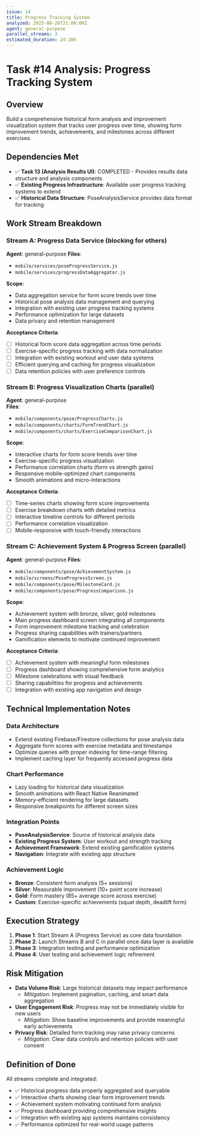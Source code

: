 ```yaml
---
issue: 14
title: Progress Tracking System
analyzed: 2025-08-26T21:00:00Z
agent: general-purpose
parallel_streams: 3
estimated_duration: 24-28h
---
```


# Task #14 Analysis: Progress Tracking System

## Overview
Build a comprehensive historical form analysis and improvement visualization system that tracks user progress over time, showing form improvement trends, achievements, and milestones across different exercises.

## Dependencies Met
- ✅ **Task 13 (Analysis Results UI)**: COMPLETED - Provides results data structure and analysis components
- ✅ **Existing Progress Infrastructure**: Available user progress tracking systems to extend
- ✅ **Historical Data Structure**: PoseAnalysisService provides data format for tracking

## Work Stream Breakdown

### Stream A: Progress Data Service (blocking for others)
**Agent**: general-purpose
**Files**: 
- `mobile/services/poseProgressService.js`
- `mobile/services/progressDataAggregator.js`

**Scope**:
- Data aggregation service for form score trends over time
- Historical pose analysis data management and querying
- Integration with existing user progress tracking systems
- Performance optimization for large datasets
- Data privacy and retention management

**Acceptance Criteria**:
- [ ] Historical form score data aggregation across time periods
- [ ] Exercise-specific progress tracking with data normalization
- [ ] Integration with existing workout and user data systems
- [ ] Efficient querying and caching for progress visualization
- [ ] Data retention policies with user preference controls

### Stream B: Progress Visualization Charts (parallel)
**Agent**: general-purpose  
**Files**:
- `mobile/components/pose/ProgressCharts.js`
- `mobile/components/charts/FormTrendChart.js`
- `mobile/components/charts/ExerciseComparisonChart.js`

**Scope**:
- Interactive charts for form score trends over time
- Exercise-specific progress visualization
- Performance correlation charts (form vs strength gains)
- Responsive mobile-optimized chart components
- Smooth animations and micro-interactions

**Acceptance Criteria**:
- [ ] Time-series charts showing form score improvements
- [ ] Exercise breakdown charts with detailed metrics
- [ ] Interactive timeline controls for different periods
- [ ] Performance correlation visualization
- [ ] Mobile-responsive with touch-friendly interactions

### Stream C: Achievement System & Progress Screen (parallel)
**Agent**: general-purpose
**Files**:
- `mobile/components/pose/AchievementSystem.js`
- `mobile/screens/PoseProgressScreen.js`
- `mobile/components/pose/MilestoneCard.js`
- `mobile/components/pose/ProgressComparison.js`

**Scope**:
- Achievement system with bronze, silver, gold milestones
- Main progress dashboard screen integrating all components
- Form improvement milestone tracking and celebration
- Progress sharing capabilities with trainers/partners
- Gamification elements to motivate continued improvement

**Acceptance Criteria**:
- [ ] Achievement system with meaningful form milestones
- [ ] Progress dashboard showing comprehensive form analytics
- [ ] Milestone celebrations with visual feedback
- [ ] Sharing capabilities for progress and achievements
- [ ] Integration with existing app navigation and design

## Technical Implementation Notes

### Data Architecture
- Extend existing Firebase/Firestore collections for pose analysis data
- Aggregate form scores with exercise metadata and timestamps
- Optimize queries with proper indexing for time-range filtering
- Implement caching layer for frequently accessed progress data

### Chart Performance
- Lazy loading for historical data visualization
- Smooth animations with React Native Reanimated
- Memory-efficient rendering for large datasets
- Responsive breakpoints for different screen sizes

### Integration Points
- **PoseAnalysisService**: Source of historical analysis data
- **Existing Progress System**: User workout and strength tracking
- **Achievement Framework**: Extend existing gamification systems
- **Navigation**: Integrate with existing app structure

### Achievement Logic
- **Bronze**: Consistent form analysis (5+ sessions)
- **Silver**: Measurable improvement (10+ point score increase)
- **Gold**: Form mastery (85+ average score across exercise)
- **Custom**: Exercise-specific achievements (squat depth, deadlift form)

## Execution Strategy

1. **Phase 1**: Start Stream A (Progress Service) as core data foundation
2. **Phase 2**: Launch Streams B and C in parallel once data layer is available
3. **Phase 3**: Integration testing and performance optimization
4. **Phase 4**: User testing and achievement logic refinement

## Risk Mitigation

- **Data Volume Risk**: Large historical datasets may impact performance
  - *Mitigation*: Implement pagination, caching, and smart data aggregation
- **User Engagement Risk**: Progress may not be immediately visible for new users
  - *Mitigation*: Show baseline improvements and provide meaningful early achievements
- **Privacy Risk**: Detailed form tracking may raise privacy concerns
  - *Mitigation*: Clear data controls and retention policies with user consent

## Definition of Done

All streams complete and integrated:
- ✅ Historical progress data properly aggregated and queryable
- ✅ Interactive charts showing clear form improvement trends
- ✅ Achievement system motivating continued form analysis
- ✅ Progress dashboard providing comprehensive insights
- ✅ Integration with existing app systems maintains consistency
- ✅ Performance optimized for real-world usage patterns